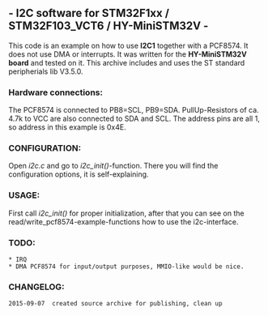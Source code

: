 ## - I2C software for STM32F1xx / STM32F103_VCT6 / HY-MiniSTM32V -

This code is an example on how to use **I2C1** together with a PCF8574.
It does not use DMA or interrupts.
It was written for the **HY-MiniSTM32V board** and tested on it.
This archive includes and uses the ST standard peripherials lib V3.5.0.

### Hardware connections:
The PCF8574 is connected to PB8=SCL, PB9=SDA. PullUp-Resistors of ca. 4.7k
to VCC are also connected to SDA and SCL.
The address pins are all 1, so address in this example is 0x4E.

### CONFIGURATION:
Open *i2c.c* and go to *i2c_init()*-function. There you will find the 
configuration options, it is self-explaining.

### USAGE:
First call *i2c_init()* for proper initialization, after that you can see
on the read/write_pcf8574-example-functions how to use the i2c-interface.

### TODO:
	* IRQ
	* DMA PCF8574 for input/output purposes, MMIO-like would be nice.

### CHANGELOG:
	2015-09-07  created source archive for publishing, clean up
